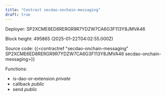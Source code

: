 ```yaml
---
title: "Contract secdao-onchain-messaging"
draft: true
---
```

Deployer: SP2XCME6ED8RERGR9R7YDZW7CA6G3F113Y8JMVA46


 



Block height: 495865 (2025-01-22T04:02:55.000Z)

Source code: {{<contractref "secdao-onchain-messaging" SP2XCME6ED8RERGR9R7YDZW7CA6G3F113Y8JMVA46 secdao-onchain-messaging>}}

Functions:

* is-dao-or-extension _private_
* callback _public_
* send _public_
